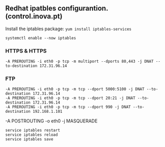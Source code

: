 ## Redhat ipatbles configurantion. (control.inova.pt)

Install the iptables package: ``yum install iptables-services``
```
systemctl enable --now iptables
```

### HTTPS & HTTPS 
```
-A PREROUTING -i eth0 -p tcp -m multiport --dports 80,443 -j DNAT --to-destination 172.31.96.14
```
### FTP 
```
-A PREROUTING -i eth0 -p tcp -m tcp --dport 5000:5100 -j DNAT --to-destination 172.31.96.14
-A PREROUTING -i eth0 -p tcp -m tcp --dport 20:21 -j DNAT --to-destination 172.31.96.14
-A PREROUTING -i eth0 -p tcp -m tcp --dport 990 -j DNAT --to-destination 192.168.1.101
```
-A POSTROUTING -o eth0 -j MASQUERADE

```
service iptables restart
service iptables reload
service iptables save
```

